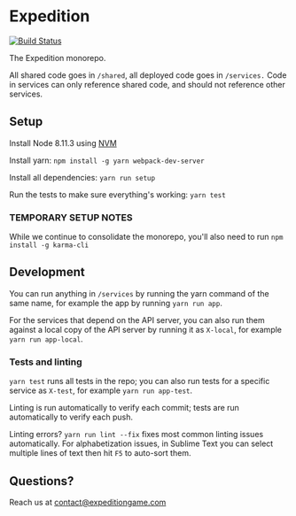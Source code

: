 # Expedition

[![Build Status](https://travis-ci.org/ExpeditionRPG/expedition.svg?branch=master)](https://travis-ci.org/ExpeditionRPG/expedition)

The Expedition monorepo.

All shared code goes in `/shared`, all deployed code goes in `/services.` Code in services can only reference shared code, and should not reference other services.

## Setup

Install Node 8.11.3 using [NVM](https://github.com/creationix/nvm)

Install yarn: `npm install -g yarn webpack-dev-server`

Install all dependencies: `yarn run setup`

Run the tests to make sure everything's working: `yarn test`

### TEMPORARY SETUP NOTES

While we continue to consolidate the monorepo, you'll also need to run `npm install -g karma-cli`

## Development

You can run anything in `/services` by running the yarn command of the same name, for example the app by running `yarn run app`.

For the services that depend on the API server, you can also run them against a local copy of the API server by running it as `X-local`, for example `yarn run app-local`.

### Tests and linting

`yarn test` runs all tests in the repo; you can also run tests for a specific service as `X-test`, for example `yarn run app-test`.

Linting is run automatically to verify each commit; tests are run automatically to verify each push.

Linting errors? `yarn run lint --fix` fixes most common linting issues automatically. For alphabetization issues, in Sublime Text you can select multiple lines of text then hit `F5` to auto-sort them.

## Questions?

Reach us at contact@expeditiongame.com
